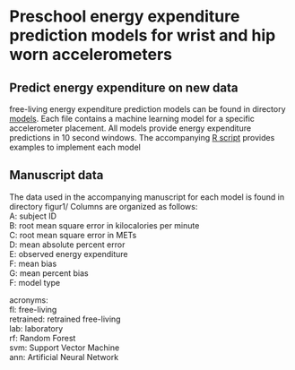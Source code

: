# Preschool energy expenditure prediction models for wrist and hip worn accelerometers

## Predict energy expenditure on new data
free-living energy expenditure prediction models can be found in directory [models](https://github.com/MA-QUT/Preschool_EE_Models_PLOS_One/tree/master/models). Each file contains a
machine learning model for a specific accelerometer placement.
All models provide energy expenditure predictions in 10 second windows.
The accompanying [R script](https://github.com/MA-QUT/Preschool_EE_Models_PLOS_One/blob/master/predict%20on%20new%20data.R) provides examples to implement each model

## Manuscript data
The data used in the accompanying manuscript for each model is found in directory figur1/
Columns are organized as follows:  
A: subject ID  
B: root mean square error in kilocalories per minute  
C: root mean square error in METs  
D: mean absolute percent error  
E: observed energy expenditure  
F: mean bias  
G: mean percent bias  
F: model type  
  
acronyms:  
  fl: free-living  
  retrained: retrained free-living  
  lab: laboratory  
  rf: Random Forest  
  svm: Support Vector Machine  
  ann: Artificial Neural Network  
  
